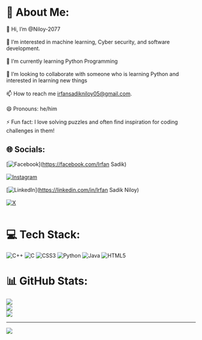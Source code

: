 # 💫 About Me:
👋 Hi, I’m @Niloy-2077<br><br>👀 I’m interested in machine learning, Cyber security, and software development.<br><br>🌱 I’m currently learning Python Programming<br><br>💞️ I’m looking to collaborate with someone who is learning Python and interested in learning new things<br><br>📫 How to reach me irfansadikniloy05@gmail.com.<br><br>😄 Pronouns: he/him<br><br>⚡ Fun fact: I love solving puzzles and often find inspiration for coding challenges in them!


## 🌐 Socials:
[![Facebook](https://img.shields.io/badge/Facebook-%231877F2.svg?logo=Facebook&logoColor=white)](https://facebook.com/Irfan Sadik) <br><br>
[![Instagram](https://img.shields.io/badge/Instagram-%23E4405F.svg?logo=Instagram&logoColor=white)](https://instagram.com/nephophile_2.0)<br><br> 
[![LinkedIn](https://img.shields.io/badge/LinkedIn-%230077B5.svg?logo=linkedin&logoColor=white)](https://linkedin.com/in/Irfan Sadik Niloy) <br><br>
[![X](https://img.shields.io/badge/X-black.svg?logo=X&logoColor=white)](https://x.com/@Niloy2077) <br><br>

# 💻 Tech Stack:
![C++](https://img.shields.io/badge/c++-%2300599C.svg?style=for-the-badge&logo=c%2B%2B&logoColor=white) ![C](https://img.shields.io/badge/c-%2300599C.svg?style=for-the-badge&logo=c&logoColor=white) ![CSS3](https://img.shields.io/badge/css3-%231572B6.svg?style=for-the-badge&logo=css3&logoColor=white) ![Python](https://img.shields.io/badge/python-3670A0?style=for-the-badge&logo=python&logoColor=ffdd54) ![Java](https://img.shields.io/badge/java-%23ED8B00.svg?style=for-the-badge&logo=openjdk&logoColor=white) ![HTML5](https://img.shields.io/badge/html5-%23E34F26.svg?style=for-the-badge&logo=html5&logoColor=white)
# 📊 GitHub Stats:
![](https://github-readme-stats.vercel.app/api?username=Niloy-2077&theme=dark&hide_border=false&include_all_commits=true&count_private=false)<br/>
![](https://github-readme-streak-stats.herokuapp.com/?user=Niloy-2077&theme=dark&hide_border=false)<br/>
![](https://github-readme-stats.vercel.app/api/top-langs/?username=Niloy-2077&theme=dark&hide_border=false&include_all_commits=true&count_private=false&layout=compact)

---
[![](https://visitcount.itsvg.in/api?id=Niloy-2077&icon=0&color=0)](https://visitcount.itsvg.in)

<!-- Proudly created with GPRM ( https://gprm.itsvg.in ) -->

<!---
Niloy-2077/Niloy-2077 is a ✨ special ✨ repository because its `README.md` (this file) appears on your GitHub profile.
You can click the Preview link to take a look at your changes.
--->
